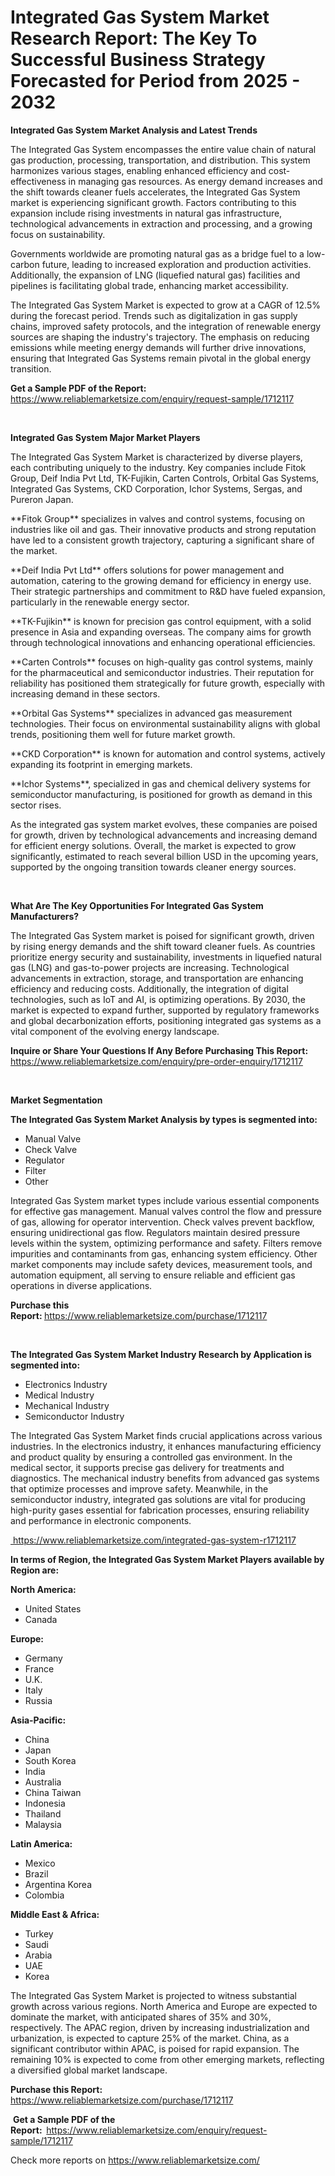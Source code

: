 <p><h1>Integrated Gas System Market Research Report: The Key To Successful Business Strategy Forecasted for Period from 2025 - 2032</h1></p><p><strong>Integrated Gas System Market Analysis and Latest Trends</strong></p>
<p><p>The Integrated Gas System encompasses the entire value chain of natural gas production, processing, transportation, and distribution. This system harmonizes various stages, enabling enhanced efficiency and cost-effectiveness in managing gas resources. As energy demand increases and the shift towards cleaner fuels accelerates, the Integrated Gas System market is experiencing significant growth. Factors contributing to this expansion include rising investments in natural gas infrastructure, technological advancements in extraction and processing, and a growing focus on sustainability.</p><p>Governments worldwide are promoting natural gas as a bridge fuel to a low-carbon future, leading to increased exploration and production activities. Additionally, the expansion of LNG (liquefied natural gas) facilities and pipelines is facilitating global trade, enhancing market accessibility. </p><p>The Integrated Gas System Market is expected to grow at a CAGR of 12.5% during the forecast period. Trends such as digitalization in gas supply chains, improved safety protocols, and the integration of renewable energy sources are shaping the industry's trajectory. The emphasis on reducing emissions while meeting energy demands will further drive innovations, ensuring that Integrated Gas Systems remain pivotal in the global energy transition.</p></p>
<p><strong>Get a Sample PDF of the Report:&nbsp;</strong> <a href="https://www.reliablemarketsize.com/enquiry/request-sample/1712117?utm_campaign=2528&utm_medium=2&utm_source=Github&utm_content=ia&utm_term=27032025&utm_id=integrated-gas-system">https://www.reliablemarketsize.com/enquiry/request-sample/1712117</a></p>
<p>&nbsp;</p>
<p><strong>Integrated Gas System Major Market Players</strong></p>
<p><p>The Integrated Gas System Market is characterized by diverse players, each contributing uniquely to the industry. Key companies include Fitok Group, Deif India Pvt Ltd, TK-Fujikin, Carten Controls, Orbital Gas Systems, Integrated Gas Systems, CKD Corporation, Ichor Systems, Sergas, and Pureron Japan.</p><p>**Fitok Group** specializes in valves and control systems, focusing on industries like oil and gas. Their innovative products and strong reputation have led to a consistent growth trajectory, capturing a significant share of the market. </p><p>**Deif India Pvt Ltd** offers solutions for power management and automation, catering to the growing demand for efficiency in energy use. Their strategic partnerships and commitment to R&D have fueled expansion, particularly in the renewable energy sector.</p><p>**TK-Fujikin** is known for precision gas control equipment, with a solid presence in Asia and expanding overseas. The company aims for growth through technological innovations and enhancing operational efficiencies.</p><p>**Carten Controls** focuses on high-quality gas control systems, mainly for the pharmaceutical and semiconductor industries. Their reputation for reliability has positioned them strategically for future growth, especially with increasing demand in these sectors.</p><p>**Orbital Gas Systems** specializes in advanced gas measurement technologies. Their focus on environmental sustainability aligns with global trends, positioning them well for future market growth.</p><p>**CKD Corporation** is known for automation and control systems, actively expanding its footprint in emerging markets. </p><p>**Ichor Systems**, specialized in gas and chemical delivery systems for semiconductor manufacturing, is positioned for growth as demand in this sector rises.</p><p>As the integrated gas system market evolves, these companies are poised for growth, driven by technological advancements and increasing demand for efficient energy solutions. Overall, the market is expected to grow significantly, estimated to reach several billion USD in the upcoming years, supported by the ongoing transition towards cleaner energy sources.</p></p>
<p>&nbsp;</p>
<p><strong>What Are The Key Opportunities For Integrated Gas System Manufacturers?</strong></p>
<p><p>The Integrated Gas System market is poised for significant growth, driven by rising energy demands and the shift toward cleaner fuels. As countries prioritize energy security and sustainability, investments in liquefied natural gas (LNG) and gas-to-power projects are increasing. Technological advancements in extraction, storage, and transportation are enhancing efficiency and reducing costs. Additionally, the integration of digital technologies, such as IoT and AI, is optimizing operations. By 2030, the market is expected to expand further, supported by regulatory frameworks and global decarbonization efforts, positioning integrated gas systems as a vital component of the evolving energy landscape.</p></p>
<p><strong>Inquire or Share Your Questions If Any Before Purchasing This Report:</strong> <a href="https://www.reliablemarketsize.com/enquiry/pre-order-enquiry/1712117?utm_campaign=2528&utm_medium=2&utm_source=Github&utm_content=ia&utm_term=27032025&utm_id=integrated-gas-system">https://www.reliablemarketsize.com/enquiry/pre-order-enquiry/1712117</a></p>
<p>&nbsp;</p>
<p><strong>Market Segmentation</strong></p>
<p><strong>The Integrated Gas System Market Analysis by types is segmented into:</strong></p>
<p><ul><li>Manual Valve</li><li>Check Valve</li><li>Regulator</li><li>Filter</li><li>Other</li></ul></p>
<p><p>Integrated Gas System market types include various essential components for effective gas management. Manual valves control the flow and pressure of gas, allowing for operator intervention. Check valves prevent backflow, ensuring unidirectional gas flow. Regulators maintain desired pressure levels within the system, optimizing performance and safety. Filters remove impurities and contaminants from gas, enhancing system efficiency. Other market components may include safety devices, measurement tools, and automation equipment, all serving to ensure reliable and efficient gas operations in diverse applications.</p></p>
<p><strong>Purchase this Report:&nbsp;</strong><a href="https://www.reliablemarketsize.com/purchase/1712117?utm_campaign=2528&utm_medium=2&utm_source=Github&utm_content=ia&utm_term=27032025&utm_id=integrated-gas-system">https://www.reliablemarketsize.com/purchase/1712117</a></p>
<p>&nbsp;</p>
<p><strong>The Integrated Gas System Market Industry Research by Application is segmented into:</strong></p>
<p><ul><li>Electronics Industry</li><li>Medical Industry</li><li>Mechanical Industry</li><li>Semiconductor Industry</li></ul></p>
<p><p>The Integrated Gas System Market finds crucial applications across various industries. In the electronics industry, it enhances manufacturing efficiency and product quality by ensuring a controlled gas environment. In the medical sector, it supports precise gas delivery for treatments and diagnostics. The mechanical industry benefits from advanced gas systems that optimize processes and improve safety. Meanwhile, in the semiconductor industry, integrated gas solutions are vital for producing high-purity gases essential for fabrication processes, ensuring reliability and performance in electronic components.</p></p>
<p><a href="https://www.reliablemarketsize.com/integrated-gas-system-r1712117?utm_campaign=2528&utm_medium=2&utm_source=Github&utm_content=ia&utm_term=27032025&utm_id=integrated-gas-system">&nbsp;https://www.reliablemarketsize.com/integrated-gas-system-r1712117</a></p>
<p><strong>In terms of Region, the Integrated Gas System Market Players available by Region are:</strong></p>
<p>
    <p> <strong> North America: </strong>
        <ul>
            <li>United States</li>
            <li>Canada</li>
        </ul>
        </p> 
    <p> <strong> Europe: </strong>
        <ul>
            <li>Germany</li>
            <li>France</li>
            <li>U.K.</li>
            <li>Italy</li>
            <li>Russia</li>
        </ul>
        </p> 
    <p> <strong> Asia-Pacific: </strong>
        <ul>
            <li>China</li>
            <li>Japan</li>
            <li>South Korea</li>
            <li>India</li>
            <li>Australia</li>
            <li>China Taiwan</li>
            <li>Indonesia</li>
            <li>Thailand</li>
            <li>Malaysia</li>
        </ul>
        </p> 
    <p> <strong> Latin America: </strong>
        <ul>
            <li>Mexico</li>
            <li>Brazil</li>
            <li>Argentina Korea</li>
            <li>Colombia</li>
        </ul>
        </p> 
    <p> <strong> Middle East & Africa: </strong>
        <ul>
            <li>Turkey</li>
            <li>Saudi</li>
            <li>Arabia</li>
            <li>UAE</li>
            <li>Korea</li>
        </ul>
    </p>
    </p>
<p><p>The Integrated Gas System Market is projected to witness substantial growth across various regions. North America and Europe are expected to dominate the market, with anticipated shares of 35% and 30%, respectively. The APAC region, driven by increasing industrialization and urbanization, is expected to capture 25% of the market. China, as a significant contributor within APAC, is poised for rapid expansion. The remaining 10% is expected to come from other emerging markets, reflecting a diversified global market landscape.</p></p>
<p><strong>Purchase this Report: </strong><a href="https://www.reliablemarketsize.com/purchase/1712117?utm_campaign=2528&utm_medium=2&utm_source=Github&utm_content=ia&utm_term=27032025&utm_id=integrated-gas-system">https://www.reliablemarketsize.com/purchase/1712117</a></p>
<p>&nbsp;<strong>Get a Sample PDF of the Report:&nbsp;&nbsp;</strong><a href="https://www.reliablemarketsize.com/enquiry/request-sample/1712117?utm_campaign=2528&utm_medium=2&utm_source=Github&utm_content=ia&utm_term=27032025&utm_id=integrated-gas-system">https://www.reliablemarketsize.com/enquiry/request-sample/1712117</a></p>
<p><strong></strong></p>
<p>Check more reports on <a href="https://www.reliablemarketsize.com/?utm_campaign=2528&utm_medium=2&utm_source=Github&utm_content=ia&utm_term=27032025&utm_id=integrated-gas-system">https://www.reliablemarketsize.com/</a></p>